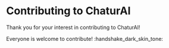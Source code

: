# Contributing to ChaturAI

Thank you for your interest in contributing to ChaturAI!

Everyone is welcome to contribute! :handshake_dark_skin_tone:
